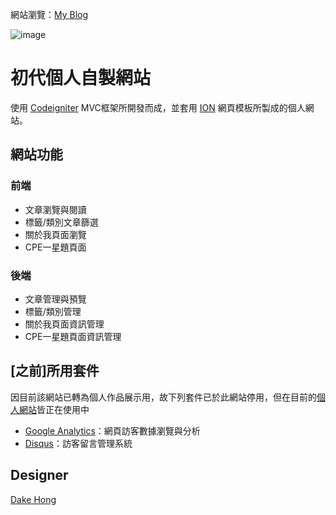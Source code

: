 網站瀏覽：[My Blog](https://dake.work/ciblog/)

![image](https://i.imgur.com/XqShsxs.png)

# 初代個人自製網站

使用 [Codeigniter](https://codeigniter.com/) MVC框架所開發而成，並套用 [ION](https://www.themezy.com/free-website-templates/84-classic-ion-free-responsive-template) 網頁模板所製成的個人網站。

## 網站功能

### 前端
- 文章瀏覽與閱讀
- 標籤/類別文章篩選
- 關於我頁面瀏覽
- CPE一星題頁面

### 後端
- 文章管理與預覽
- 標籤/類別管理
- 關於我頁面資訊管理
- CPE一星題頁面資訊管理

## [之前]所用套件
因目前該網站已轉為個人作品展示用，故下列套件已於此網站停用，但在目前的[個人網站](http://terahake.in/)皆正在使用中
- [Google Analytics](https://analytics.google.com/analytics/web/)：網頁訪客數據瀏覽與分析
- [Disqus](https://disqus.com/)：訪客留言管理系統

## Designer
[Dake Hong](https://github.com/dakeouo)